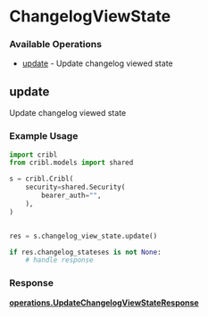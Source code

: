 # ChangelogViewState

### Available Operations

* [update](#update) - Update changelog viewed state

## update

Update changelog viewed state

### Example Usage

```python
import cribl
from cribl.models import shared

s = cribl.Cribl(
    security=shared.Security(
        bearer_auth="",
    ),
)


res = s.changelog_view_state.update()

if res.changelog_stateses is not None:
    # handle response
```


### Response

**[operations.UpdateChangelogViewStateResponse](../../models/operations/updatechangelogviewstateresponse.md)**

